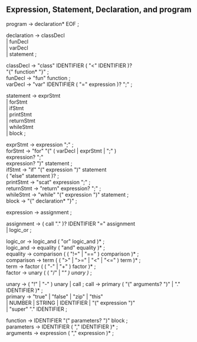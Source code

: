## Expression, Statement, Declaration, and program
program        → declaration* EOF ;  

declaration    → classDecl  
               | funDecl  
               | varDecl  
               | statement ;  

classDecl      → "class" IDENTIFIER ( "<" IDENTIFIER )?  
                 "{" function* "}" ;  
funDecl        → "fun" function ;  
varDecl        → "var" IDENTIFIER ( "=" expression )? ";" ;    

statement      → exprStmt  
               | forStmt  
               | ifStmt  
               | printStmt  
               | returnStmt  
               | whileStmt  
               | block ;  

exprStmt       → expression ";" ;  
forStmt        → "for" "(" ( varDecl | exprStmt | ";" )  
                           expression? ";"  
                           expression? ")" statement ;  
ifStmt         → "if" "(" expression ")" statement  
                 ( "else" statement )? ;  
printStmt      → "scat" expression ";" ;  
returnStmt     → "return" expression? ";" ;  
whileStmt      → "while" "(" expression ")" statement ;  
block          → "{" declaration* "}" ;  
  
expression     → assignment ;  
  
assignment     → ( call "." )? IDENTIFIER "=" assignment  
               | logic_or ;  

logic_or       → logic_and ( "or" logic_and )* ;  
logic_and      → equality ( "and" equality )* ;  
equality       → comparison ( ( "!=" | "==" ) comparison )* ;  
comparison     → term ( ( ">" | ">=" | "<" | "<=" ) term )* ;  
term           → factor ( ( "-" | "+" ) factor )* ;  
factor         → unary ( ( "/" | "*" ) unary )* ;  
  
unary          → ( "!" | "-" ) unary | call ;
call           → primary ( "(" arguments? ")" | "." IDENTIFIER )* ;  
primary        → "true" | "false" | "zip" | "this"  
               | NUMBER | STRING | IDENTIFIER | "(" expression ")"  
               | "super" "." IDENTIFIER ;  
               
function       → IDENTIFIER "(" parameters? ")" block ;  
parameters     → IDENTIFIER ( "," IDENTIFIER )* ;  
arguments      → expression ( "," expression )* ;
